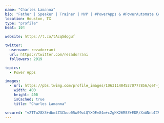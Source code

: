 ```yaml
---
name: "Charles Lamanna"
bio: "Father | Speaker | Trainer | MVP | #PowerApps & #PowerAutomate Community Super User | YouTuber Right-pointing triangle http://youtube.com/c/rezadorrani | Learn - Share - Clockwise rightwards and leftwards open circle arrows"
location: Houston, TX
type: "profile"
heat: 104

website: https://t.co/tAcqSdqguf

twitter:
  username: rezadorrani
  url: https://twitter.com/rezadorrani
  followers: 2919

topics:
  - Power Apps

images:
  - url: https://pbs.twimg.com/profile_images/1063114045270777856/qeT-jpWr_400x400.jpg
    width: 400
    height: 400
    isCached: true
    title: "Charles Lamanna"

secured: "v2TTu28X3+dbmtZ3Ckuo05w09wLQYXOEv84m+cZgKK26MSZ+EDR/XnWNnbII9BeeAqCqkbAniHkNYMD+fH+o7AP2Z9yY+4dZtO8xNASrf4dqMNpdw6FdJCa3xFITWj4t+C09Bmrr7IwTDkQSn+d9lrNbTo50gyEpm202bSrcEPKvO0jIB16TAjwMywgp3QA3Y+k4HHRs/IoDzkaJsctWTvuBGcMs0i9zZIm0Hb8dO+YY6V4gyV1c4pYeocXNOQU7FFnZdjA7P2RdO7OdmkCXAI5pHthqX/2UlJaFzEQowz59Xp7jjLw1CpJZciN6abkSgixi6RFDWIJk5kxKJYy61oDynOhJikvscBGbqpRL2z9QOWb7goI1ROGlK+2Ebwww/z1yV1PV05F1bRSINc9Re+CkgQQvo5P242yOM7gMbKk=;MU3nVr2qPY53ESjDQZJbDw=="
---
```


